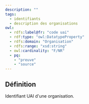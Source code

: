 ```yaml
---
description: ""
tags:
  - identifiants
  - description des organisations
owl:
  - rdfs:label@fr: "code uai"
  - rdf:type: "owl:DatatypeProperty"
  - rdfs:domain: "Organisation"
  - rdfs:range: "xsd:string"
  - owl:cardinality: "F/NR"
  - pq:
    - "preuve"
    - "source"
---
```


<OntologyTable frontMatter={frontMatter}/>

## Définition

Identifiant UAI d'une organisation.
